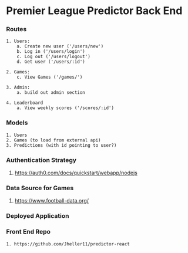 # Premier League Predictor Back End

### Routes

    1. Users:
        a. Create new user ('/users/new')
        b. Log in ('/users/login')
        c. Log out ('/users/logout')
        d. Get user ('/users/:id')

    2. Games:
        c. View Games ('/games/')

    3. Admin:
        a. build out admin section

    4. Leaderboard
        a. View weekly scores ('/scores/:id')

### Models

    1. Users
    2. Games (to load from external api)
    3. Predictions (with id pointing to user?)

### Authentication Strategy

1. https://auth0.com/docs/quickstart/webapp/nodejs

### Data Source for Games

1. https://www.football-data.org/

### Deployed Application

### Front End Repo

    1. https://github.com/Jheller11/predictor-react

